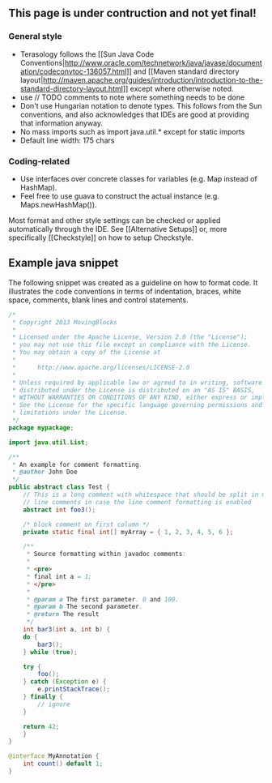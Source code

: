 ## This page is under contruction and not yet final!

### General style 
* Terasology follows the [[Sun Java Code Conventions|http://www.oracle.com/technetwork/java/javase/documentation/codeconvtoc-136057.html]] and [[Maven standard directory layout|http://maven.apache.org/guides/introduction/introduction-to-the-standard-directory-layout.html]] except where otherwise noted.
* use // TODO comments to note where something needs to be done
* Don't use Hungarian notation to denote types. This follows from the Sun conventions, and also acknowledges that IDEs are good at providing that information anyway.
* No mass imports such as import java.util.* except for static imports
* Default line width: 175 chars

### Coding-related
* Use interfaces over concrete classes for variables (e.g. Map instead of HashMap). 
* Feel free to use guava to construct the actual instance (e.g. Maps.newHashMap()).

Most format and other style settings can be checked or applied automatically through the IDE. See [[Alternative Setups]] or, more specifically [[Checkstyle]] on how to setup Checkstyle.

## Example java snippet

The following snippet was created as a guideline on how to format code. It illustrates the code conventions in terms of indentation, braces, white space, comments, blank lines and control statements.

```java
/*
 * Copyright 2013 MovingBlocks
 *
 * Licensed under the Apache License, Version 2.0 (the "License");
 * you may not use this file except in compliance with the License.
 * You may obtain a copy of the License at
 *
 *      http://www.apache.org/licenses/LICENSE-2.0
 *
 * Unless required by applicable law or agreed to in writing, software
 * distributed under the License is distributed on an "AS IS" BASIS,
 * WITHOUT WARRANTIES OR CONDITIONS OF ANY KIND, either express or implied.
 * See the License for the specific language governing permissions and
 * limitations under the License.
 */
package mypackage;

import java.util.List;

/**
 * An example for comment formatting.
 * @author John Doe
 */
public abstract class Test {
    // This is a long comment with whitespace that should be split in multiple
    // line comments in case the line comment formatting is enabled
    abstract int foo3();

    /* block comment on first column */
    private static final int[] myArray = { 1, 2, 3, 4, 5, 6 };

    /**
     * Source formatting within javadoc comments:
     * 
     * <pre>
     * final int a = 1;
     * </pre>
     * 
     * @param a The first parameter. 0 and 100.
     * @param b The second parameter.
     * @return The result
     */
    int bar3(int a, int b) {
	do {
	    bar3();
	} while (true);

	try {
	    foo();
	} catch (Exception e) {
	    e.printStackTrace();
	} finally {
	    // ignore
	}

	return 42;
    }
}

@interface MyAnnotation {
    int count() default 1;
}
```